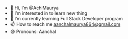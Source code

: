 - 👋 Hi, I’m @AchlMaurya
- 👀 I’m interested in to learn new thing
- 🌱 I’m currently learning Full Stack Developer program
- 📫 How to reach me aanchalmaurya864@gmail.com
- 😄 Pronouns: Aanchal

<!---
AchlMaurya/AchlMaurya is a ✨ special ✨ repository because its `README.md` (this file) appears on your GitHub profile.
You can click the Preview link to take a look at your changes.
--->

